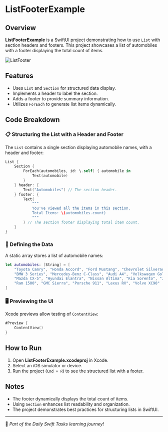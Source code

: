 # ListFooterExample

## Overview
**ListFooterExample** is a SwiftUI project demonstrating how to use `List` with section headers and footers. This project showcases a list of automobiles with a footer displaying the total count of items.

![ListFooter](https://github.com/user-attachments/assets/89df43f6-f37b-47b7-908e-85da16afe992)

## Features
- Uses `List` and `Section` for structured data display.
- Implements a header to label the section.
- Adds a footer to provide summary information.
- Utilizes `ForEach` to generate list items dynamically.

## Code Breakdown

### 📋 Structuring the List with a Header and Footer
The `List` contains a single section displaying automobile names, with a header and footer:

```swift
List {
    Section {
        ForEach(automobiles, id: \.self) { automobile in
            Text(automobile)
        }
    } header: {
        Text("Automobiles") // The section header.
    } footer: {
        Text(
            """
            You've viewed all the items in this section.
            Total Items: \(automobiles.count)
            """
        ) // The section footer displaying total item count.
    }
}
```

### 🚗 Defining the Data
A static array stores a list of automobile names:

```swift
let automobiles: [String] = [
    "Toyota Camry", "Honda Accord", "Ford Mustang", "Chevrolet Silverado", "Tesla Model 3",
    "BMW 3 Series", "Mercedes-Benz C-Class", "Audi A4", "Volkswagen Golf", "Subaru Outback",
    "Mazda CX-5", "Hyundai Elantra", "Nissan Altima", "Kia Sorento", "Jeep Wrangler",
    "Ram 1500", "GMC Sierra", "Porsche 911", "Lexus RX", "Volvo XC90"
]
```

### 🖥️ Previewing the UI
Xcode previews allow testing of `ContentView`:

```swift
#Preview {
    ContentView()
}
```

## How to Run
1. Open **ListFooterExample.xcodeproj** in Xcode.
2. Select an iOS simulator or device.
3. Run the project (`Cmd + R`) to see the structured list with a footer.

## Notes
- The footer dynamically displays the total count of items.
- Using `Section` enhances list readability and organization.
- The project demonstrates best practices for structuring lists in SwiftUI.

---
🚀 *Part of the Daily Swift Tasks learning journey!*
